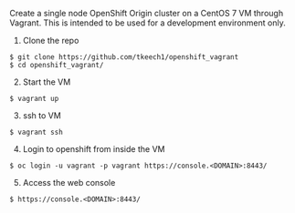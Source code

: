 Create a single node OpenShift Origin cluster on a CentOS 7 VM through Vagrant. This is intended to be used for a development environment only.

1) Clone the repo

```
$ git clone https://github.com/tkeech1/openshift_vagrant
$ cd openshift_vagrant/
```

2) Start the VM
```
$ vagrant up
```

3) ssh to VM
```
$ vagrant ssh 
```

4) Login to openshift from inside the VM
```
$ oc login -u vagrant -p vagrant https://console.<DOMAIN>:8443/
````

5) Access the web console
```
$ https://console.<DOMAIN>:8443/
```
